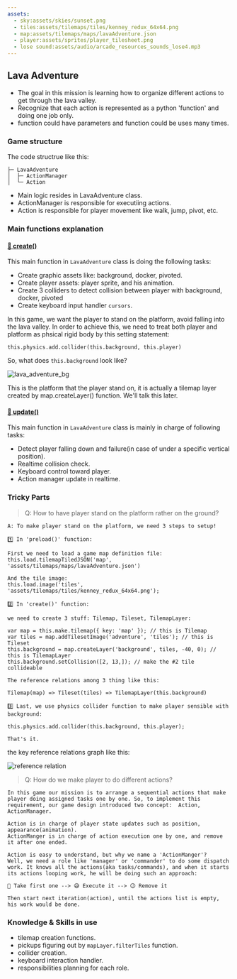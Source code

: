 ```yaml
---
assets: 
  - sky:assets/skies/sunset.png
  - tiles:assets/tilemaps/tiles/kenney_redux_64x64.png
  - map:assets/tilemaps/maps/lavaAdventure.json
  - player:assets/sprites/player_tilesheet.png
  - lose sound:assets/audio/arcade_resources_sounds_lose4.mp3
---
```


## Lava Adventure

- The goal in this mission is learning how to organize different actions to get through the lava valley.
- Recognize that each action is represented as a python 'function' and doing one job only.
- function could have parameters and function could be uses many times.

### Game structure

The code structrue like this:

```
├─ LavaAdventure
│  ├─ ActionManager
│  └─ Action
```

- Main logic resides in LavaAdventure class.
- ActionManager is responsible for executiing actions.
- Action is responsible for player movement like walk, jump, pivot, etc.

### Main functions explanation

#### [🍭 create()](#/disclosure?line=45)

This main function in `LavaAdventure` class is doing the following tasks:

- Create graphic assets like: background, docker, pivoted.
- Create player assets: player sprite, and his animation.
- Create 3 colliders to detect collision between player with background, docker, pivoted
- Create keyboard input handler `cursors`.

In this game, we want the player to stand on the platform, avoid falling into the lava valley. In order to achieve this, we need to treat both player and platform as phsical rigid body by this setting statement:

```
this.physics.add.collider(this.background, this.player)
```

So, what does `this.background` look like?

![lava_adventure_bg](assets/tilemaps/tiles/lavaAdventure_background.png)

This is the platform that the player stand on, it is actually a tilemap layer created by map.createLayer() function. We'll talk this later.

#### [🍭 update()](#/disclosure?line=202)

This main function in `LavaAdventure` class is mainly in charge of following tasks:

- Detect player falling down and failure(in case of under a specific vertical position).
- Realtime collision check.
- Keyboard control toward player.
- Action manager update in realtime.

### Tricky Parts

> Q: How to have player stand on the platform rather on the ground?

```
A: To make player stand on the platform, we need 3 steps to setup!

1️⃣ In 'preload()' function:

First we need to load a game map definition file:
this.load.tilemapTiledJSON('map', 'assets/tilemaps/maps/lavaAdventure.json')

And the tile image:
this.load.image('tiles', 'assets/tilemaps/tiles/kenney_redux_64x64.png');

2️⃣ In 'create()' function:

we need to create 3 stuff: Tilemap, Tileset, TilemapLayer:

var map = this.make.tilemap({ key: 'map' }); // this is Tilemap
var tiles = map.addTilesetImage('adventure', 'tiles'); // this is Tileset
this.background = map.createLayer('background', tiles, -40, 0); // this is TilemapLayer
this.background.setCollision([2, 13,]); // make the #2 tile collideable

The reference relations among 3 thing like this:

Tilemap(map) => Tileset(tiles) => TilemapLayer(this.background)

3️⃣ Last, we use physics collider function to make player sensible with background:

this.physics.add.collider(this.background, this.player);

That's it.
```

the key reference relations graph like this:

![reference relation](games/code/tiles_map_reference.png)

> Q: How do we make player to do different actions?

```
In this game our mission is to arrange a sequential actions that make player doing assigned tasks one by one. So, to implement this requirement, our game design introduced two concept:  Action, ActionManager.

Action is in charge of player state updates such as position, appearance(animation).
ActionManger is in charge of action execution one by one, and remove it after one ended.

Action is easy to understand, but why we name a 'ActionManger'? 
Well, we need a role like 'manager' or 'commander' to do some dispatch work. It knows all the actions(aka tasks/commands), and when it starts its actions looping work, he will be doing such an approach:

🤔 Take first one --> 😅 Execute it --> 😉 Remove it 

Then start next iteration(action), until the actions list is empty, his work would be done.
```


### Knowledge & Skills in use

- tilemap creation functions.
- pickups figuring out by `mapLayer.filterTiles` function.
- collider creation.
- keyboard interaction handler.
- responsibilities planning for each role.